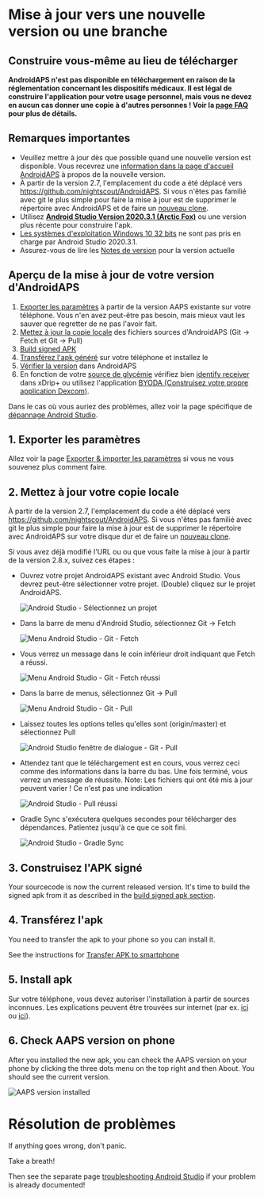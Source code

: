 # Mise à jour vers une nouvelle version ou une branche

## Construire vous-même au lieu de télécharger

**AndroidAPS n'est pas disponible en téléchargement en raison de la réglementation concernant les dispositifs médicaux. Il est légal de construire l'application pour votre usage personnel, mais vous ne devez en aucun cas donner une copie à d'autres personnes ! Voir la [page FAQ](../Getting-Started/FAQ.md) pour plus de détails.**

## Remarques importantes

* Veuillez mettre à jour dès que possible quand une nouvelle version est disponible. Vous recevrez une [information dans la page d'accueil AndroidAPS](../Installing-AndroidAPS/Releasenotes#notes-de-version) à propos de la nouvelle version.
* À partir de la version 2.7, l'emplacement du code a été déplacé vers <https://github.com/nightscout/AndroidAPS>. Si vous n'êtes pas familié avec git le plus simple pour faire la mise à jour est de supprimer le répertoire avec AndroidAPS et de faire un [nouveau clone](../Installing-AndroidAPS/Building-APK.md).
* Utilisez **[Android Studio Version 2020.3.1 (Arctic Fox)](https://developer.android.com/studio/)** ou une version plus récente pour construire l'apk.
* [Les systèmes d'exploitation Windows 10 32 bits](../Installing-AndroidAPS/troubleshooting_androidstudio#unable-to-start-daemon-process) ne sont pas pris en charge par Android Studio 2020.3.1.
* Assurez-vous de lire les [Notes de version](../Installing-AndroidAPS/Releasenotes) pour la version actuelle

## Aperçu de la mise à jour de votre version d'AndroidAPS

1. [Exporter les paramètres](../Usage/ExportImportSettings#exporter-les-parametres) à partir de la version AAPS existante sur votre téléphone. Vous n'en avez peut-être pas besoin, mais mieux vaut les sauver que regretter de ne pas l'avoir fait.
2. [Mettez à jour la copie locale](../Installing-AndroidAPS/Update-to-new-version#mettez-a-jour-votre-copie-locale) des fichiers sources d'AndroidAPS (Git -> Fetch et Git -> Pull)
3. [Build signed APK](../Installing-AndroidAPS/Update-to-new-version#build-the-signed-apk)
4. [Transférez l'apk généré](../Installing-AndroidAPS/Building-APK#transferer-le-fichier-apk-sur-le-smartphone) sur votre téléphone et installez le
5. [Vérifier la version](#verifier-la-version-d-aaps-sur-le-telephone) dans AndroidAPS
6. En fonction de votre [source de glycémie](../Configuration/BG-Source.rst) vérifiez bien [identify receiver](../Configuration/xdrip#identifier-le-recepteur) dans xDrip+ ou utilisez l'application [BYODA (Construisez votre propre application Dexcom)](../Hardware/DexcomG6#si-vous-utilisez-g6-avec-votre-propre-application-dexcom).

Dans le cas où vous auriez des problèmes, allez voir la page spécifique de [dépannage Android Studio](../Installing-AndroidAPS/troubleshooting_androidstudio).

## 1. Exporter les paramètres

Allez voir la page [Exporter & importer les paramètres](../Usage/ExportImportSettings#exporter-les-parametres) si vous ne vous souvenez plus comment faire.

## 2. Mettez à jour votre copie locale

À partir de la version 2.7, l'emplacement du code a été déplacé vers <https://github.com/nightscout/AndroidAPS>. Si vous n'êtes pas familié avec git le plus simple pour faire la mise à jour est de supprimer le répertoire avec AndroidAPS sur votre disque dur et de faire un [nouveau clone](../Installing-AndroidAPS/Building-APK.md).

Si vous avez déjà modifié l'URL ou ou que vous faite la mise à jour à partir de la version 2.8.x, suivez ces étapes :

* Ouvrez votre projet AndroidAPS existant avec Android Studio. Vous devrez peut-être sélectionner votre projet. (Double) cliquez sur le projet AndroidAPS.
    
    ![Android Studio - Sélectionnez un projet](../images/update/01_ProjectSelection.png)

* Dans la barre de menu d'Android Studio, sélectionnez Git -> Fetch
    
    ![Menu Android Studio - Git - Fetch](../images/update/02_GitFetch.png)

* Vous verrez un message dans le coin inférieur droit indiquant que Fetch a réussi.
    
    ![Menu Android Studio - Git - Fetch réussi](../images/update/03_GitFetchSuccessful.png)

* Dans la barre de menus, sélectionnez Git -> Pull
    
    ![Menu Android Studio - Git - Pull](../images/update/04_GitPull.png)

* Laissez toutes les options telles qu'elles sont (origin/master) et sélectionnez Pull
    
    ![Android Studio fenêtre de dialogue - Git - Pull](../images/update/05_GitPullOptions.png)

* Attendez tant que le téléchargement est en cours, vous verrez ceci comme des informations dans la barre du bas. Une fois terminé, vous verrez un message de réussite. Note: Les fichiers qui ont été mis à jour peuvent varier ! Ce n'est pas une indication
    
    ![Android Studio - Pull réussi](../images/update/06_GitPullSuccess.png)

* Gradle Sync s'exécutera quelques secondes pour télécharger des dépendances. Patientez jusqu'à ce que ce soit fini.
    
    ![Android Studio - Gradle Sync](../images/studioSetup/40_BackgroundTasks.png)

## 3. Construisez l'APK signé

Your sourcecode is now the current released version. It's time to build the signed apk from it as described in the [build signed apk section](../Installing-AndroidAPS/Building-APK#generate-signed-apk).

## 4. Transférez l'apk

You need to transfer the apk to your phone so you can install it.

See the instructions for [Transfer APK to smartphone](../Installing-AndroidAPS/Building-APK#transfer-apk-to-smartphone)

## 5. Install apk

Sur votre téléphone, vous devez autoriser l'installation à partir de sources inconnues. Les explications peuvent être trouvées sur internet (par ex. [ici](https://www.expressvpn.com/de/support/vpn-setup/enable-apk-installs-android/) ou [ici](https://www.androidcentral.com/unknown-sources)).

## 6. Check AAPS version on phone

After you installed the new apk, you can check the AAPS version on your phone by clicking the three dots menu on the top right and then About. You should see the current version.

![AAPS version installed](../images/Update_VersionCheck282.png)

# Résolution de problèmes

If anything goes wrong, don't panic.

Take a breath!

Then see the separate page [troubleshooting Android Studio](../Installing-AndroidAPS/troubleshooting_androidstudio) if your problem is already documented!
